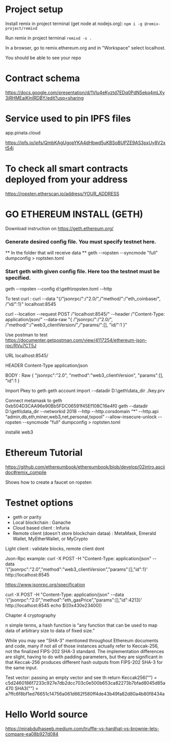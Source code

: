 
# Project setup

Install remix in project terminal (get node at nodejs.org):
`npm i -g @remix-project/remixd`

Run remix in project terminal
`remixd -s .`

In a browser, go to remix.ethereum.org and in "Workspace" select localhost.

You should be able to see your repo


# Contract schema

https://docs.google.com/presentation/d/1Vlu4eKyztd7EDq0PdN5ekq4mLXy3iRHMEaiKlnIRDBY/edit?usp=sharing

# Service used to pin IPFS files

app.pinata.cloud

https://ipfs.io/ipfs/QmbKAgUgopYKA4dHbwd5uKBSoBUPZE9AS3pxUy8V2xtS4j

# To check all smart contracts deployed from your address

https://ropsten.etherscan.io/address/YOUR_ADDRESS


# GO ETHEREUM INSTALL (GETH)

Download instruction on https://geth.ethereum.org/

### Generate desired config file. You must specify testnet here.

** In the folder that will receive data **
geth --ropsten --syncmode "full"  dumpconfig > roptsten.toml

### Start geth with given config file. Here too the testnet must be specified.
geth --ropsten --config d:\geth\ropsten.toml --http


To test curl : curl --data "{/"jsonrpc/":/"2.0/",/"method/":/"eth_coinbase/", /"id/":1}" localhost:8545

curl --location --request POST /"localhost:8545/" --header /"Content-Type: application/json/" --data-raw "{ /"jsonrpc/":/"2.0/",  /"method/":/"web3_clientVersion/",/"params/":[], "id/":1 }"

Use postman to test
https://documenter.getpostman.com/view/4117254/ethereum-json-rpc/RVu7CT5J

URL
localhost:8545/

HEADER
Content-Type        application/json

BODY : Raw
{
	"jsonrpc":"2.0",
	"method":"web3_clientVersion",
	"params":[],
	"id":1
}


Import Pkey to geth
geth account import --datadir D:\geth\data_dir ./key.prv

Connect metamask to geth
0xb504D3CAA96e90Bb5FDC06591f45Ef108C16e4f0
geth --datadir D:\geth\data_dir  --networkid 2018 --http --http.corsdomain “*” --http.api “admin,db,eth,miner,web3,net,personal,txpool” --allow-insecure-unlock --ropsten --syncmode "full"  dumpconfig > roptsten.toml

installé web3


# Ethereum Tutorial 
https://github.com/ethereumbook/ethereumbook/blob/develop/02intro.asciidoc#remix_compile

Shows how to create a faucet on ropsten

# Testnet options
- geth or parity
- Local blockchain : Ganache
- Cloud based client : Infuria
- Remote client (doesn't store blockchain dataa) : MetaMask, Emerald Wallet, MyEtherWallet, or MyCrypto

Light client : validate blocks, remote client dont



Json-Rpc example:
curl -X POST -H "Content-Type: application/json" --data \
'{"jsonrpc":"2.0","method":"web3_clientVersion","params":[],"id":1}' \
  http://localhost:8545

https://www.jsonrpc.org/specification

curl -X POST -H "Content-Type: application/json" --data \
  '{"jsonrpc":"2.0","method":"eth_gasPrice","params":[],"id":4213}' \
  http://localhost:8545
echo $((0x430e23400))

Chapter 4 cryptography

n simple terms, a hash function is “any function that can be used to map data of arbitrary size to data of fixed size.”

While you may see "SHA-3" mentioned throughout Ethereum documents and code, many if not all of those instances actually refer to Keccak-256, not the finalized FIPS-202 SHA-3 standard. The implementation differences are slight, having to do with padding parameters, but they are significant in that Keccak-256 produces different hash outputs from FIPS-202 SHA-3 for the same input.

Test vector: passing an empty vector and see th return
Keccak256("") = c5d2460186f7233c927e7db2dcc703c0e500b653ca82273b7bfad8045d85a470
SHA3("") = a7ffc6f8bf1ed76651c14756a061d662f580ff4de43b49fa82d80a4b80f8434a


# Hello World source
https://mirabdulhaseeb.medium.com/truffle-vs-hardhat-vs-brownie-lets-compare-ea08b927d084